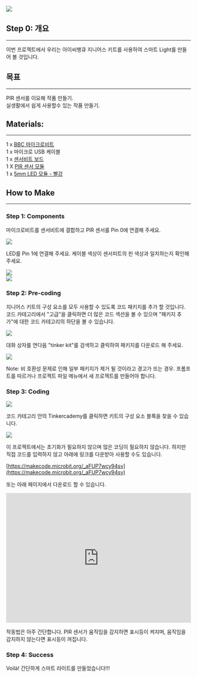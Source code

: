 

![](https://i.imgur.com/hEALUQr.jpg)  

## Step 0: 개요   
---
이번 프로젝트에서 우리는 아이씨뱅큐 지니어스 키트를 사용하여 스마트 Light를 만들어 볼 것입니다.

## 목표  
---

PIR 센서를 이요해 작품 만들기.  
실생활에서 쉽게 사용할수 있는 작품 만들기.  


## Materials:      
--- 

1 x [BBC 마이크로비트](http://www.icbanq.com/shop/templete_list.asp?t_idx=163)  
1 x 마이크로 USB 케이블  
1 x [센서비트 보드](http://www.icbanq.com/shop/templete_list.asp?t_idx=163)  
1 X [PIR 센서 모듈](http://www.icbanq.com/shop/templete_list.asp?t_idx=163)  
1 x [5mm LED 모듈 - 빨강](http://www.icbanq.com/shop/templete_list.asp?t_idx=163)  


## How to Make  
---
### Step 1: Components  
마이크로비트를 센서비트에 결합하고 PIR 센서를 Pin 0에 연결해 주세요.  

![](https://i.imgur.com/y4rPaD2.jpg)  

LED를 Pin 1에 연결해 주세요. 케이블 색상이 센서피트의 핀 색상과 일치하는지 확인해 주세요. 

![](https://i.imgur.com/f2mpSkX.jpg)  
![](https://i.imgur.com/ZhIpbTH.jpg)  

### Step 2: Pre-coding  
지니어스 키트의 구성 요소를 모두 사용할 수 있도록 코드 패키지를 추가 할 것입니다. 코드 카테고리에서 "고급"을 클릭하면 더 많은 코드 섹션을 볼 수 있으며 "패키지 추가"에 대한 코드 카테고리의 하단을 볼 수 있습니다.  

![](https://i.imgur.com/EbsfYUB.jpg)  

대화 상자를 연다음 "tinker kit"를 검색하고 클릭하여 패키지를 다운로드 해 주세요.  

![](https://i.imgur.com/Ry7hl2a.png)  

Note: 비 호환성 문제로 인해 일부 패키지가 제거 될 것이라고 경고가 뜨는 경우. 프롬프트를 따르거나 프로젝트 파일 메뉴에서 새 프로젝트를 만들어야 합니다.  

### Step 3: Coding  

![](https://i.imgur.com/LXlAX9g.jpg)  

코드 카테고리 안의 Tinkercademy를 클릭하면 키트의 구성 요소 블록을 찾을 수 있습니다.  

![](https://i.imgur.com/LzcSQ8M.jpg)  

이 프로젝트에서는 초기화가 필요하지 않으며 많은 코딩이 필요하지 않습니다. 하지만 직접 코드를 입력하지 않고 아래에 링크를 다운받아 사용할 수도 있습니다.

[https://makecode.microbit.org/_aFUP7wcy94sv](https://makecode.microbit.org/_aFUP7wcy94sv)  

또는 아래 페이지에서 다운로드 할 수 있습니다. 

<div style="position:relative;height:0;padding-bottom:70%;overflow:hidden;"><iframe style="position:absolute;top:0;left:0;width:100%;height:100%;" src="https://makecode.microbit.org/#pub:_aFUP7wcy94sv" frameborder="0" sandbox="allow-popups allow-forms allow-scripts allow-same-origin"></iframe></div>  

작동법은 아주 간단합니다. PIR 센서가 움직임을 감지하면 표시등이 켜지며, 움직임을 감지하지 않는다면 표시등이 꺼집니다.  

### Step 4: Success  

Voilà! 간단하게 스마트 라이트를 만들었습니다!!!  
